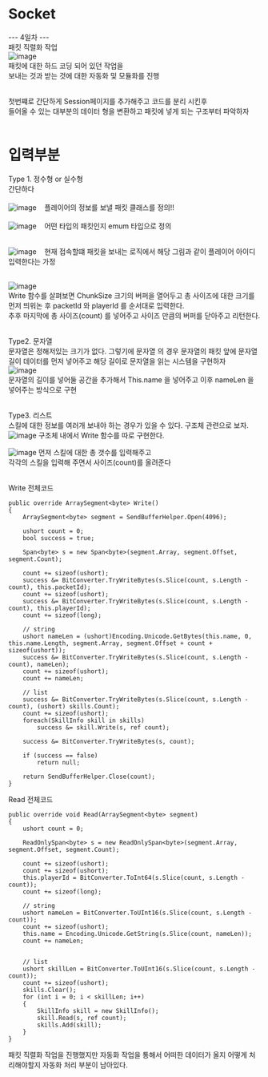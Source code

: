 # Socket
--- 4일차 --- <br> 
패킷 직렬화 작업 <br>
![image](https://github.com/swyou1123/Socket/assets/98148597/7ba6d4d3-ba52-4898-93d9-17c29320e0f2) <br>
패킷에 대한 하드 코딩 되어 있던 작업을 <br>
보내는 것과 받는 것에 대한 자동화 및 모듈화를 진행
<br><br> 

첫번쨰로 간단하게 Session페이지를 추가해주고 코드를 분리 시킨후 <br> 
들어올 수 있는 대부분의 데이터 형을 변환하고 패킷에 넣게 되는 구조부터 파악하자 <br><br>

# 입력부분
Type 1. 정수형 or 실수형 <br>
간단하다 <br><br>![image](https://github.com/swyou1123/Socket/assets/98148597/5fc87f14-4d6c-45de-b474-393e1f5593cb) &nbsp;&nbsp; 플레이어의 정보를 보낼 패킷 클래스를 정의!! <br><br>
![image](https://github.com/swyou1123/Socket/assets/98148597/d20cb37b-6fde-48ce-a74a-05931d58be8c)  &nbsp;&nbsp; 어떤 타입의 패킷인지 emum 타입으로 정의 <br><br>
  


![image](https://github.com/swyou1123/Socket/assets/98148597/00176bb6-4e93-4b2c-a0e9-afa7880f62d0)  &nbsp;&nbsp; 현재 접속할떄 패킷을 보내는 로직에서 해당 그림과 같이 플레이어 아이디 입력한다는 가정 <br><br>


 ![image](https://github.com/swyou1123/Socket/assets/98148597/ec828d35-3ad1-4312-abf2-87854ac83cb5)<br>
  Write 함수를 살펴보면 ChunkSize 크기의 버퍼을 열어두고 총 사이즈에 대한 크기를 먼저 띄워논 후 packetId 와 playerId 를 순서대로 입력한다. <br>
  추후 마지막에 총 사이즈(count) 를 넣어주고 사이즈 만큼의 버퍼를 닫아주고 리턴한다. <br><br>


Type2. 문자열<br>
문자열은 정해저있는 크기가 없다. 그렇기에 문자열 의 경우 문자열의 패킷 앞에 문자열 길이 데이터를 먼저 넣어주고 해당 길이로 문자열을 읽는 시스템을 구현하자<br>
![image](https://github.com/swyou1123/Socket/assets/98148597/2eecf1c4-1549-43a3-9f4b-c3ab23040ed4) <br>
문자열의 길이를 넣어둘 공간을 추가해서 This.name 을 넣어주고 이후 nameLen 을 넣어주는 방식으로 구현<br><br>

Type3. 리스트<br>
스킬에 대한 정보를 여러개 보내야 하는 경우가 있을 수 있다. 구조체 관련으로 보자.<br>
![image](https://github.com/swyou1123/Socket/assets/98148597/de27779f-1acc-41f5-a163-da997a5d5e6b) 구조체 내에서 Write 함수를 따로 구현한다.<br>

![image](https://github.com/swyou1123/Socket/assets/98148597/31ffb748-3149-470e-89f5-3924cbf3e03e) 먼져 스킬에 대한 총 갯수를 입력해주고 <br>
각각의 스킬을 입력해 주면서 사이즈(count)를 올려준다<br><br>

Write 전체코드

```
public override ArraySegment<byte> Write()
{
    ArraySegment<byte> segment = SendBufferHelper.Open(4096);

    ushort count = 0;
    bool success = true;

    Span<byte> s = new Span<byte>(segment.Array, segment.Offset, segment.Count);

    count += sizeof(ushort);
    success &= BitConverter.TryWriteBytes(s.Slice(count, s.Length - count), this.packetId);
    count += sizeof(ushort);
    success &= BitConverter.TryWriteBytes(s.Slice(count, s.Length - count), this.playerId);
    count += sizeof(long);

    // string
    ushort nameLen = (ushort)Encoding.Unicode.GetBytes(this.name, 0, this.name.Length, segment.Array, segment.Offset + count + sizeof(ushort));
    success &= BitConverter.TryWriteBytes(s.Slice(count, s.Length - count), nameLen);
    count += sizeof(ushort);
    count += nameLen;

    // list
    success &= BitConverter.TryWriteBytes(s.Slice(count, s.Length - count), (ushort) skills.Count);
    count += sizeof(ushort);
    foreach(SkillInfo skill in skills)
        success &= skill.Write(s, ref count);

    success &= BitConverter.TryWriteBytes(s, count);

    if (success == false)
        return null;

    return SendBufferHelper.Close(count);
}
```

Read 전체코드
```
public override void Read(ArraySegment<byte> segment)
{
    ushort count = 0;

    ReadOnlySpan<byte> s = new ReadOnlySpan<byte>(segment.Array, segment.Offset, segment.Count);

    count += sizeof(ushort);
    count += sizeof(ushort);
    this.playerId = BitConverter.ToInt64(s.Slice(count, s.Length - count));
    count += sizeof(long);

    // string
    ushort nameLen = BitConverter.ToUInt16(s.Slice(count, s.Length - count));
    count += sizeof(ushort);
    this.name = Encoding.Unicode.GetString(s.Slice(count, nameLen));
    count += nameLen;


    // list
    ushort skillLen = BitConverter.ToUInt16(s.Slice(count, s.Length - count));
    count += sizeof(ushort);
    skills.Clear();
    for (int i = 0; i < skillLen; i++)
    {
        SkillInfo skill = new SkillInfo();
        skill.Read(s, ref count);
        skills.Add(skill);
    }
}
```

패킷 직렬화 작업을 진행했지만 자동화 작업을 통해서 어떠한 데이터가 올지 어떻게 처리해야할지 자동화 처리 부분이 남아있다.


  

